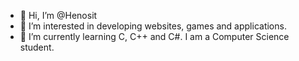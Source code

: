 - 👋 Hi, I’m @Henosit
- 👀 I’m interested in developing websites, games and applications.
- 🌱 I’m currently learning C, C++ and C#. I am a Computer Science student.

<!---
Henosit/Henosit is a ✨ special ✨ repository because its `README.md` (this file) appears on your GitHub profile.
You can click the Preview link to take a look at your changes.
--->

